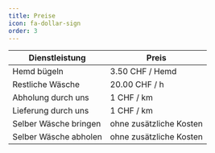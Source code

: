 ```yaml
---
title: Preise
icon: fa-dollar-sign
order: 3
---
```


Dienstleistung | Preis
------------ | ------------- 
Hemd bügeln | 3.50 CHF / Hemd
Restliche Wäsche | 20.00 CHF / h 
Abholung durch uns | 1 CHF / km
Lieferung durch uns | 1 CHF / km
Selber Wäsche bringen | ohne zusätzliche Kosten
Selber Wäsche abholen | ohne zusätzliche Kosten



